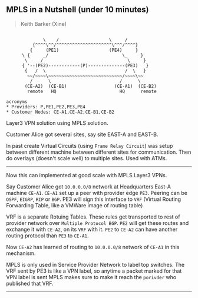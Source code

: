 
## MPLS in a Nutshell (under 10 minutes)
> Keith Barker (Xine)

```

              \    /                   \     /
          {^^^^\^^/^^^^^^^^^^^^^^^^^^^^^\^^^/^^^^}
         {     (PE1)                   (PE4)     }
      \ {     _/                            \_     }
       \     /                                \     }
      { '--(PE2)------------(P)--------------(PE3)   }
       {   /  \                              /  \   }
        ~~/~~~~\~~~~~~~~~~~~~~~~~~~~~~~~~~~~/~~~~\~~
         /      \                          /      \
       (CE-A2)  (CE-B1)                  (CE-A1)  (CE-B2)
        remote   HQ                        HQ      remote

acronyms
* Providers: P,PE1,PE2,PE3,PE4
* Customer Nodes: CE-A1,CE-A2,CE-B1,CE-B2
```

Layer3 VPN solution using MPLS solution.

Customer Alice got several sites, say site EAST-A and EAST-B.

In past create Virtual Circuits (using `Frame Relay Circuit`) was setup between different machine between different sites for communication.
Then do overlays (doesn't scale well) to multiple sites. Used with ATMs.

---

Now this can implemented at good scale with MPLS Layer3 VPNs.

Say Customer Alice got `10.0.0.0/8` network at Headquarters East-A machine `CE-A1`. `CE-A1` set up a peer with provider edge `PE3`.
Peering can be `OSPF`, `EIGRP`, `RIP` or `BGP`.
PE3 will sign this interface to `VRF` (Virtual Routing Forwarding Table, like a VMWare image of routing table)

VRF is a separate Rotuing Tables. These rules get transported to rest of provider network over `Multiple Protocol BGP`.
`PE2` will get these routes and exchange it with `CE-A2`, on its `VRF` with it. `PE2` to `CE-A2` can have another routing protocol than `PE3` to `CE-A1`.

Now `CE-A2` has learned of routing to `10.0.0.0/8` network of `CE-A1` in this mechanism.

MPLS is only used in Service Provider Network to label top switches.
The VRF sent by PE3 is like a VPN label, so anytime a packet marked for that VPN label is sent MPLS makes sure to make it reach the `porivder` who published that VRF.


---
